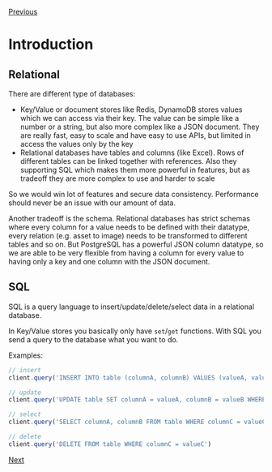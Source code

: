 [Previous](../README.md)


# Introduction

## Relational

There are different type of databases:
* Key/Value or document stores like Redis, DynamoDB stores values which we can access via their key. The value can be simple like a number or a string, but also more complex like a JSON document. They are really fast, easy to scale and have easy to use APIs, but limited in access the values only by the key
* Relational databases have tables and columns (like Excel). Rows of different tables can be linked together with references. Also they supporting SQL which makes them more powerful in features, but as tradeoff they are more complex to use and harder to scale

So we would win lot of features and secure data consistency. Performance should never be an issue with our amount of data.

Another tradeoff is the schema. Relational databases has strict schemas where every column for a value needs to be defined with their datatype, every relation (e.g. asset to image) needs to be transformed to different tables and so on. But PostgreSQL has a powerful JSON column datatype, so we are able to be very flexible from having a column for every value to having only a key and one column with the JSON document.

## SQL

SQL is a query language to insert/update/delete/select data in a relational database.

In Key/Value stores you basically only have `set`/`get` functions. With SQL you send a query to the database what you want to do.

Examples:
```javascript
// insert
client.query('INSERT INTO table (columnA, columnB) VALUES (valueA, valueB)')

// update
client.query('UPDATE table SET columnA = valueA, columnB = valueB WHERE columnC = valueC')

// select
client.query('SELECT columnA, columnB FROM table WHERE columnC = valueC')

// delete
client.query('DELETE FROM table WHERE columnC = valueC')
```


[Next](./1-variables-in-sql-statements.md)
